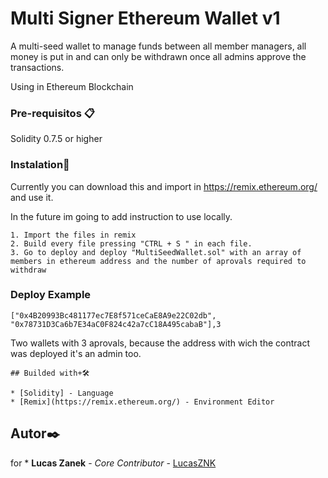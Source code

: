 # Multi Signer Ethereum Wallet v1

A multi-seed wallet to manage funds between all member managers, all money is put in and can only be withdrawn once all admins approve the transactions.

Using in Ethereum Blockchain


### Pre-requisitos 📋

Solidity 0.7.5 or higher



### Instalation🔧

Currently you can download this and import in https://remix.ethereum.org/ and use it. 

In the future im going to add instruction to use locally.

```
1. Import the files in remix
2. Build every file pressing "CTRL + S " in each file.
3. Go to deploy and deploy "MultiSeedWallet.sol" with an array of members in ethereum address and the number of aprovals required to withdraw
```
### Deploy Example



```
["0x4B20993Bc481177ec7E8f571ceCaE8A9e22C02db", "0x78731D3Ca6b7E34aC0F824c42a7cC18A495cabaB"],3

```
Two wallets with 3 aprovals, because the address with wich the contract was deployed it's an admin too.

```
## Builded with+🛠️

* [Solidity] - Language
* [Remix](https://remix.ethereum.org/) - Environment Editor 

```
## Autor✒️


 for * **Lucas Zanek** - *Core Contributor* - [LucasZNK](https://github.com/LucasZNK)
